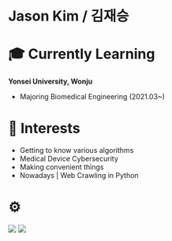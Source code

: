 **Jason Kim / 김재승**
========================


# 🎓 Currently Learning
**Yonsei University, Wonju**

- Majoring Biomedical Engineering (2021.03~)

# 🤔 Interests

- Getting to know various algorithms
- Medical Device Cybersecurity
- Making convenient things
- Nowadays | Web Crawling in Python

# ⚙️
<img src="https://img.shields.io/badge/Python-3766AB?style=flat-square&logo=Python&logoColor=white"/></a>
<img src="https://img.shields.io/badge/MATLAB-FF6600?style=flat-square&logo=Atlassian&logoColor=blue"/>
